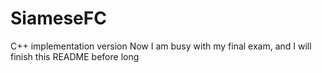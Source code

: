 # SiameseFC
C++ implementation version
Now I am busy with my final exam, and I will finish this README before long
